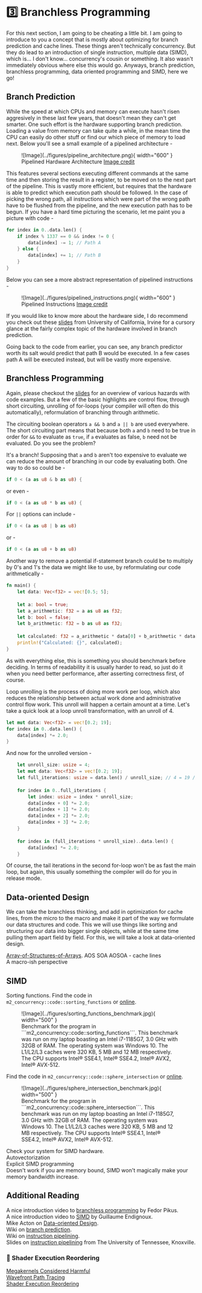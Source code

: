 # 3️⃣ Branchless Programming
For this next section, I am going to be cheating a little bit.
I am going to introduce to you a concept that is mostly about optimizing for branch prediction and cache lines.
These things aren't technically concurrency. But they do lead to an introduction of single instruction,
multiple data (SIMD), which is... I don't know... concurrency's cousin or something. It also wasn't immediately
obvious where else this would go. Anyways, branch prediction, branchless programming, data oriented programming and
SIMD, here we go!

## Branch Prediction
While the speed at which CPUs and memory can execute hasn't risen aggresively in these last few years, that doesn't
mean they can't get smarter. One such effort is the hardware supporting branch prediction. Loading a value
from memory can take quite a while, in the mean time the CPU can easily do other stuff or find our which piece
of memory to load next. Below you'll see a small example of a pipelined architecture -

<figure markdown>
![Image](../figures/pipeline_architecture.png){ width="600" }
<figcaption>
Pipelined Hardware Architecture
<a href="https://microchipdeveloper.com/32bit:mz-arch-pipeline">
Image credit </a>
</figcaption>
</figure>

This features several sections executing different commands at the same time and then storing the result in a
register, to be moved on to the next part of the pipeline. This is vastly more efficient, but requires that the
hardware is able to predict which execution path should be followed. In the case of picking the wrong path,
all instructions which were part of the wrong path have to be flushed from the pipeline, and the new execution
path has to be begun. If you have a hard time picturing the scenario, let me paint you a picture with code -

```rust
for index in 0..data.len() {
    if index % 1337 == 0 && index != 0 {
        data[index] -= 1; // Path A
    } else {
        data[index] += 1; // Path B
    }
}
```

Below you can see a more abstract representation of pipelined instructions -

<figure markdown>
![Image](../figures/pipelined_instructions.png){ width="600" }
<figcaption>
Pipelined Instructions
<a href="https://microchipdeveloper.com/32bit:mz-arch-pipeline">
Image credit </a>
</figcaption>
</figure>

If you would like to know more about the hardware side, I do recommend you check out these
[slides](https://ics.uci.edu/~swjun/courses/2023F-CS250P/materials/lec5.5%20-%20Fast%20and%20Correct%20Pipelining.pdf)
from University of California, Irvine for a cursory glance at the fairly complex topic of the hardware involved in
branch prediction.  

Going back to the code from earlier, you can see, any branch predictor worth its salt would predict that path
B would be executed. In a few cases path A will be executed instead, but will be vastly more expensive.

## Branchless Programming
Again, please checkout the
[slides](https://ics.uci.edu/~swjun/courses/2023F-CS250P/materials/lec5.5%20-%20Fast%20and%20Correct%20Pipelining.pdf)
for an overview of various hazards with code examples. But a few of the basic highlights are control flow, through
short circuiting, unrolling of for-loops (your compiler will often do this automatically), reformulation of
branching through arithmetic.

The circuiting boolean operators ```a && b``` and ```a || b``` are used everywhere. The short circuiting part
means that because both ```a``` and ```b``` need to be true in order for ```&&``` to evaluate as ```true```, if
```a``` evaluates as false, ```b``` need not be evaluated. Do you see the problem?

It's a branch! Supposing that ```a``` and ```b``` aren't too expensive to evaluate we can reduce the amount of
branching in our code by evaluating both. One way to do so could be -

```rust
if 0 < (a as u8 & b as u8) {
```

or even -

```rust
if 0 < (a as u8 * b as u8) {
```

For ```||``` options can include -

```rust
if 0 < (a as u8 | b as u8)
```

or -

```rust
if 0 < (a as u8 + b as u8)
```

Another way to remove a potential if-statement branch could be to multiply by 0's and 1's the data we might
like to use, by reformulating our code arithmetically -

```rust
fn main() {
    let data: Vec<f32> = vec![0.5; 5];

    let a: bool = true;
    let a_arithmetic: f32 = a as u8 as f32;
    let b: bool = false;
    let b_arithmetic: f32 = b as u8 as f32;
    
    let calculated: f32 = a_arithmetic * data[0] + b_arithmetic * data[1];
    println!("Calculated: {}", calculated);
}
```

As with everything else, this is something you should benchmark before deciding. In terms of readability it is
usually harder to read, so just do it when you need better performance, after asserting correctness first,
of course.

Loop unrolling is the process of doing more work per loop, which also reduces the relationship between actual
work done and administrative control flow work. This unroll will happen a certain amount at a time. Let's
take a quick look at a loop unroll transformation, with an unroll of 4.

```rust
let mut data: Vec<f32> = vec![0.2; 19];
for index in 0..data.len() {
    data[index] *= 2.0;
}
```

And now for the unrolled version -

```rust
    let unroll_size: usize = 4;
    let mut data: Vec<f32> = vec![0.2; 19];
    let full_iterations: usize = data.len() / unroll_size; // 4 = 19 / 4
    
    for index in 0..full_iterations {
        let index: usize = index * unroll_size;
        data[index + 0] *= 2.0;
        data[index + 1] *= 2.0;
        data[index + 2] *= 2.0;
        data[index + 3] *= 2.0;
    }
    
    for index in (full_iterations * unroll_size)..data.len() {
        data[index] *= 2.0;
    }
```

Of course, the tail iterations in the second for-loop won't be as fast the main loop, but again, this usually
something the compiler will do for you in release mode.

## Data-oriented Design
We can take the branchless thinking, and add in optimization for cache lines, from the micro to the macro and
make it part of the way we formulate our data structures and code. This we will use things like sorting and
structuring our data into bigger single objects, while at the same time pulling them apart field by field.
For this, we will take a look at data-oriented design.

[Array-of-Structures-of-Arrays](https://www.rustsim.org/blog/2020/03/23/simd-aosoa-in-nalgebra/).
AOS SOA AOSOA - cache lines  
A macro-ish perspective  

## SIMD
Sorting functions.
Find the code in ```m2_concurrency::code::sorting_functions``` or
[online](https://github.com/absorensen/the-guide/tree/main/m2_concurrency/code/sorting_functions).  

<figure markdown>
![Image](../figures/sorting_functions_benchmark.jpg){ width="500" }
<figcaption>
Benchmark for the program in ```m2_concurrency::code::sorting_functions```.
This benchmark was run on my laptop boasting an Intel i7-1185G7, 3.0 GHz with 32GB of RAM. The operating system was
Windows 10. The L1/L2/L3 caches were 320 KB, 5 MB and 12 MB respectively. The CPU supports
Intel® SSE4.1, Intel® SSE4.2, Intel® AVX2, Intel® AVX-512.
</figcaption>
</figure>

Find the code in ```m2_concurrency::code::sphere_intersection``` or
[online](https://github.com/absorensen/the-guide/tree/main/m2_concurrency/code/sphere_intersection).

<figure markdown>
![Image](../figures/sphere_intersection_benchmark.jpg){ width="500" }
<figcaption>
Benchmark for the program in ```m2_concurrency::code::sphere_intersection```.
This benchmark was run on my laptop boasting an Intel i7-1185G7, 3.0 GHz with 32GB of RAM. The operating system was
Windows 10. The L1/L2/L3 caches were 320 KB, 5 MB and 12 MB respectively. The CPU supports
Intel® SSE4.1, Intel® SSE4.2, Intel® AVX2, Intel® AVX-512.
</figcaption>
</figure>

Check your system for SIMD hardware.  
Autovectorization  
Explicit SIMD programming  
Doesn't work if you are memory bound, SIMD won't magically make your memory bandwidth increase.  

## Additional Reading
A nice introduction video to [branchless programming](https://www.youtube.com/watch?v=g-WPhYREFjk) by Fedor Pikus.  
A nice introduction video to [SIMD](https://www.youtube.com/watch?v=x5tK5ET6Q1I) by Guillaume Endignoux.  
Mike Acton on [Data-oriented Design](https://www.youtube.com/watch?v=rX0ItVEVjHc).    
Wiki on [branch prediction](https://en.wikipedia.org/wiki/Branch_predictor).  
Wiki on [instruction pipelining](https://en.wikipedia.org/wiki/Instruction_pipelining).  
Slides on [instruction pipelining](https://web.eecs.utk.edu/~mbeck/classes/cs160/lectures/09_intruc_pipelining.pdf)
from The University of Tennessee, Knoxville.  

### 🧬 Shader Execution Reordering
[Megakernels Considered Harmful](https://research.nvidia.com/sites/default/files/publications/laine2013hpg_paper.pdf)  
[Wavefront Path Tracing](https://jacco.ompf2.com/2019/07/18/wavefront-path-tracing/)  
[Shader Execution Reordering][1]  

[1]: https://developer.nvidia.com/blog/improve-shader-performance-and-in-game-frame-rates-with-shader-execution-reordering/  
